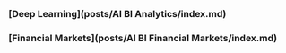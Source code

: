 
<span style="display:block; color:blue; margin-top:-90px;"> </span>
[about me](about.md)

<br/>


### [Deep Learning](posts/AI BI Analytics/index.md)

### [Financial Markets](posts/AI BI Financial Markets/index.md)
